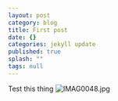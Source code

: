 ```yaml
---
layout: post
category: blog
title: First post
date: {}
categories: jekyll update
published: true
splash: ""
tags: null
---
```


Test this thing
![IMAG0048.jpg]({{site.baseurl}}/media/IMAG0048.jpg)
